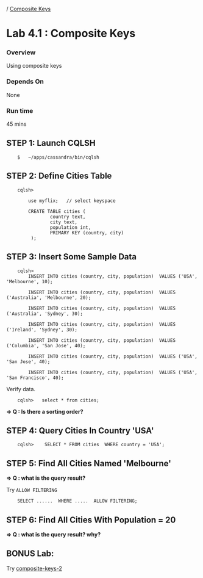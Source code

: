 <link rel='stylesheet' href='../assets/css/main.css'/>

 / [Composite Keys](README.md) 

Lab 4.1 : Composite Keys
====================

### Overview
Using composite keys

### Depends On 
None

### Run time
45 mins


## STEP 1:  Launch CQLSH
```
    $   ~/apps/cassandra/bin/cqlsh
```


## STEP 2:  Define Cities Table
```
    cqlsh>

        use myflix;   // select keyspace

        CREATE TABLE cities (
                country text,
                city text,
                population int,
                PRIMARY KEY (country, city)
         );
```

## STEP 3:  Insert Some Sample Data
```
    cqlsh>
        INSERT INTO cities (country, city, population)  VALUES ('USA', 'Melbourne', 10);

        INSERT INTO cities (country, city, population)  VALUES ('Australia', 'Melbourne', 20);

        INSERT INTO cities (country, city, population)  VALUES ('Australia', 'Sydney', 30);

        INSERT INTO cities (country, city, population)  VALUES ('Ireland', 'Sydney', 30);

        INSERT INTO cities (country, city, population)  VALUES ('Columbia', 'San Jose', 40);

        INSERT INTO cities (country, city, population)  VALUES ('USA', 'San Jose', 40);
        
        INSERT INTO cities (country, city, population)  VALUES ('USA', 'San Francisco', 40);
```

Verify data.
```
    cqlsh>   select * from cities;
```

**=> Q : Is there a sorting order?** 

## STEP 4:  Query Cities In Country 'USA'
```
    cqlsh>    SELECT * FROM cities  WHERE country = 'USA';
```

## STEP 5:  Find All Cities Named 'Melbourne'

**=> Q : what is the query result?** 

Try `ALLOW FILTERING`
```
    SELECT ......  WHERE .....  ALLOW FILTERING;
```


## STEP 6:  Find All Cities With Population = 20
**=> Q : what is the query result?  why?** 


## BONUS Lab: 
Try [composite-keys-2](4.2-composite-keys-2.md)
